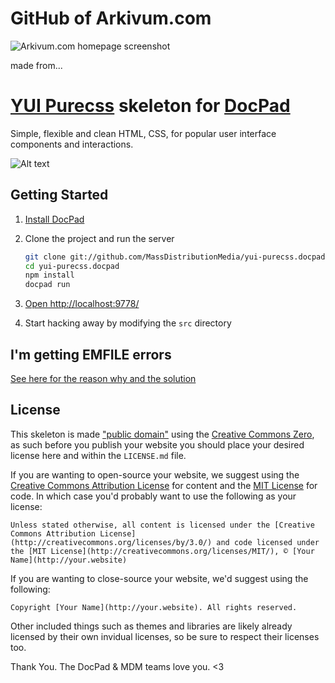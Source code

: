 # GitHub of Arkivum.com
![Arkivum.com homepage screenshot](https://googledrive.com/host/0B9LVk4xbDIJTbV8xNUIwVkZHOXM/Screenshot%20%281%29.png "Arkivum.com homepage screenshot")

made from...

# [YUI Purecss](http://purecss.io/) skeleton for [DocPad](https://github.com/bevry/docpad)
Simple, flexible and clean HTML, CSS, for popular user interface components and interactions.

![Alt text](https://googledrive.com/host/0B9LVk4xbDIJTSWVYcU5fb0RUVVk/purecss-docpad.png "Screen shot of Purecss landing page template in google chrome on a local docpad server.")

## Getting Started

1. [Install DocPad](https://github.com/bevry/docpad)

1. Clone the project and run the server

	``` bash
	git clone git://github.com/MassDistributionMedia/yui-purecss.docpad.git
	cd yui-purecss.docpad
	npm install
	docpad run
	```

1. [Open http://localhost:9778/](http://localhost:9778/)

1. Start hacking away by modifying the `src` directory


## I'm getting EMFILE errors

[See here for the reason why and the solution](http://docpad.org/docs/troubleshoot#i-m-getting-emfile-too-many-open-files)


## License

This skeleton is made ["public domain"](http://en.wikipedia.org/wiki/Public_domain) using the [Creative Commons Zero](http://creativecommons.org/publicdomain/zero/1.0/), as such before you publish your website you should place your desired license here and within the `LICENSE.md` file.

If you are wanting to open-source your website, we suggest using the [Creative Commons Attribution License](http://creativecommons.org/licenses/by/3.0/) for content and the [MIT License](http://creativecommons.org/licenses/MIT/) for code. In which case you'd probably want to use the following as your license:

	Unless stated otherwise, all content is licensed under the [Creative Commons Attribution License](http://creativecommons.org/licenses/by/3.0/) and code licensed under the [MIT License](http://creativecommons.org/licenses/MIT/), © [Your Name](http://your.website)

If you are wanting to close-source your website, we'd suggest using the following:

	Copyright [Your Name](http://your.website). All rights reserved.

Other included things such as themes and libraries are likely already licensed by their own invidual licenses, so be sure to respect their licenses too.

Thank You. The DocPad & MDM teams love you. <3
